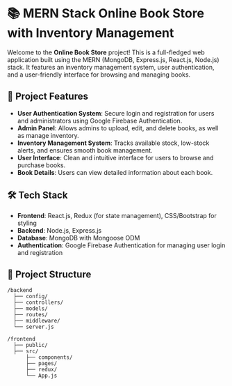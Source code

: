 # 📚 MERN Stack Online Book Store with Inventory Management

Welcome to the **Online Book Store** project! This is a full-fledged web application built using the MERN (MongoDB, Express.js, React.js, Node.js) stack. It features an inventory management system, user authentication, and a user-friendly interface for browsing and managing books.

## 🚀 Project Features

- **User Authentication System**: Secure login and registration for users and administrators using Google Firebase Authentication.
- **Admin Panel**: Allows admins to upload, edit, and delete books, as well as manage inventory.
- **Inventory Management System**: Tracks available stock, low-stock alerts, and ensures smooth book management.
- **User Interface**: Clean and intuitive interface for users to browse and purchase books.
- **Book Details**: Users can view detailed information about each book.

## 🛠️ Tech Stack

- **Frontend**: React.js, Redux (for state management), CSS/Bootstrap for styling
- **Backend**: Node.js, Express.js
- **Database**: MongoDB with Mongoose ODM
- **Authentication**: Google Firebase Authentication for managing user login and registration

## 📂 Project Structure

```plaintext
/backend
  ├── config/
  ├── controllers/
  ├── models/
  ├── routes/
  ├── middleware/
  └── server.js

/frontend
  ├── public/
  ├── src/
      ├── components/
      ├── pages/
      ├── redux/
      └── App.js
